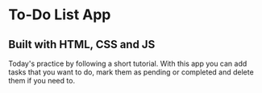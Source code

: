 # To-Do List App
## Built with HTML, CSS and JS

Today's practice by following a short tutorial. With this app you can add tasks that you want to do, mark them as pending or completed and delete them if you need to.
